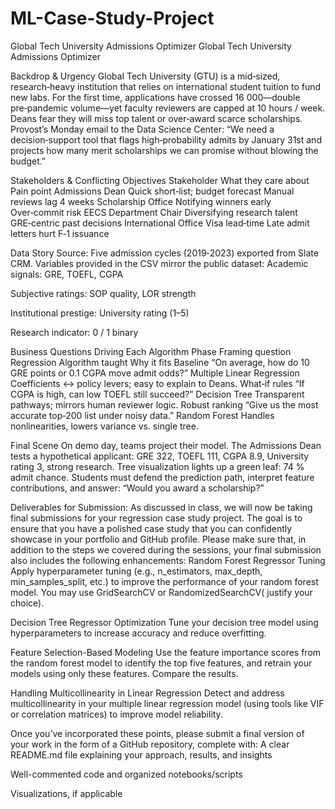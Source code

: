 # ML-Case-Study-Project
Global Tech University Admissions Optimizer
Global Tech University Admissions Optimizer

Backdrop & Urgency
Global Tech University (GTU) is a mid‑sized, research‑heavy institution that relies on international student tuition to fund new labs. 
 For the first time, applications have crossed 16 000—double pre‑pandemic volume—yet faculty reviewers are capped at 10 hours / week. Deans fear they will miss top talent or over‑award scarce scholarships.
Provost’s Monday email to the Data Science Center:
“We need a decision‑support tool that flags high‑probability admits by January 31st and projects how many merit scholarships we can promise without blowing the budget.”

Stakeholders & Conflicting Objectives
Stakeholder
What they care about
Pain point
Admissions Dean
Quick short‑list; budget forecast
Manual reviews lag 4 weeks
Scholarship Office
Notifying winners early
Over‑commit risk
EECS Department Chair
Diversifying research talent
GRE‑centric past decisions
International Office
Visa lead‑time
Late admit letters hurt F‑1 issuance



Data Story
Source: Five admission cycles (2019‑2023) exported from Slate CRM.
 Variables provided in the CSV mirror the public dataset:
Academic signals: GRE, TOEFL, CGPA


Subjective ratings: SOP quality, LOR strength


Institutional prestige: University rating (1–5)


Research indicator: 0 / 1 binary



Business Questions Driving Each Algorithm
Phase
Framing question
Regression Algorithm taught
Why it fits
Baseline
“On average, how do 10 GRE points or 0.1 CGPA move admit odds?”
Multiple Linear Regression
Coefficients ↔ policy levers; easy to explain to Deans.
What‑if rules
“If CGPA is high, can low TOEFL still succeed?”
Decision Tree
Transparent pathways; mirrors human reviewer logic.
Robust ranking
“Give us the most accurate top‑200 list under noisy data.”
Random Forest
Handles nonlinearities, lowers variance vs. single tree.





Final Scene
On demo day, teams project their model. The Admissions Dean tests a hypothetical applicant:
GRE 322, TOEFL 111, CGPA 8.9, University rating 3, strong research.
Tree visualization lights up a green leaf: 74 % admit chance.
 Students must defend the prediction path, interpret feature contributions, and answer: “Would you award a scholarship?”



Deliverables for Submission: 
As discussed in class, we will now be taking final submissions for your regression case study project. The goal is to ensure that you have a polished case study that you can confidently showcase in your portfolio and GitHub profile.
Please make sure that, in addition to the steps we covered during the sessions, your final submission also includes the following enhancements:
Random Forest Regressor Tuning
 Apply hyperparameter tuning (e.g., n_estimators, max_depth, min_samples_split, etc.) to improve the performance of your random forest model. You may use GridSearchCV or RandomizedSearchCV( justify your choice).


Decision Tree Regressor Optimization
 Tune your decision tree model using hyperparameters to increase accuracy and reduce overfitting.


Feature Selection-Based Modeling
 Use the feature importance scores from the random forest model to identify the top five features, and retrain your models using only these features. Compare the results.


Handling Multicollinearity in Linear Regression
 Detect and address multicollinearity in your multiple linear regression model (using tools like VIF or correlation matrices) to improve model reliability.



Once you’ve incorporated these points, please submit a final version of your work in the form of a GitHub repository, complete with:
A clear README.md file explaining your approach, results, and insights


Well-commented code and organized notebooks/scripts


Visualizations, if applicable

